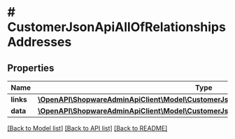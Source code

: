 # # CustomerJsonApiAllOfRelationshipsAddresses

## Properties

Name | Type | Description | Notes
------------ | ------------- | ------------- | -------------
**links** | [**\OpenAPI\ShopwareAdminApiClient\Model\CustomerJsonApiAllOfRelationshipsAddressesLinks**](CustomerJsonApiAllOfRelationshipsAddressesLinks.md) |  | [optional]
**data** | [**\OpenAPI\ShopwareAdminApiClient\Model\CustomerJsonApiAllOfRelationshipsAddressesData[]**](CustomerJsonApiAllOfRelationshipsAddressesData.md) |  | [optional]

[[Back to Model list]](../../README.md#models) [[Back to API list]](../../README.md#endpoints) [[Back to README]](../../README.md)

